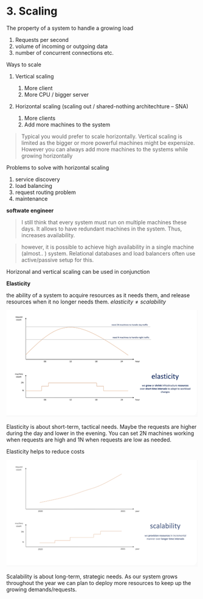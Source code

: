 # 3. Scaling

The property of a system to handle a growing load

1. Requests per second
1. volume of incoming or outgoing data
1. number of concurrent connections etc.

Ways to scale

1. Vertical scaling

   1. More client
   1. More CPU / bigger server

1. Horizontal scaling (scaling out / shared-nothing architechture – SNA)
   1. More clients
   1. Add more machines to the system

> Typical you would prefer to scale horizontally. Vertical scaling is limited as the bigger or more powerful machines might be expensize. However you can always add more machines to the systems while growing horizontally

Problems to solve with horizontal scaling

1. service discovery
1. load balancing
1. request routing problem
1. maintenance

**softwate engineer**

> I still think that every system must run on multiple machines these days. It allows to have redundant machines in the system. Thus, increases availability.

> however, it is possible to achieve high availability in a single machine (almost.. ) system. Relational databases and load balancers often use active/passive setup for this.

Horizonal and vertical scaling can be used in conjunction

**Elasticity**

the ability of a system to acquire resources as it needs them, and release resources when it no longer needs them. $elasticity \ne scalability$

![elasticity](../resources/elasticity.png)

Elasticity is about short-term, tactical needs. Maybe the requests are higher during the day and lower in the evening. You can set 2N machines working when requests are high and 1N when requests are low as needed.

Elasticity helps to reduce costs

![scalability](../resources/scalability.png)

Scalability is about long-term, strategic needs. As our system grows throughout the year we can plan to deploy more resources to keep up the growing demands/requests.
